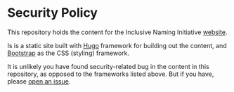 # Security Policy

This repository holds the content for the
Inclusive Naming Initiative [website](https://inclusivenaming.org).

Is is a static site built with 
[Hugo](https://gohugo.io/) framework for building out the content,
and 
[Bootstrap](https://getbootstrap.com/docs/4.5/getting-started/introduction/)
as the CSS (styling) framework.

It is unlikely you have found security-related bug in the content in this
repository, as opposed to the frameworks listed above.  But if you have,
please [open an issue](https://github.com/inclusivenaming/org/issues).
